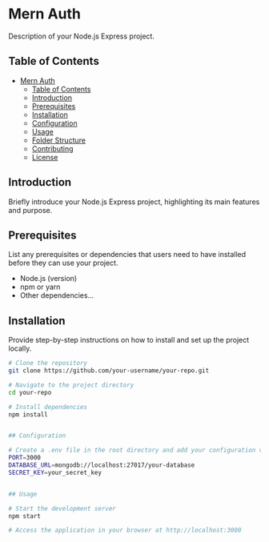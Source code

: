 # Mern Auth

Description of your Node.js Express project.

## Table of Contents

- [Mern Auth](#project-name)
  - [Table of Contents](#table-of-contents)
  - [Introduction](#introduction)
  - [Prerequisites](#prerequisites)
  - [Installation](#installation)
  - [Configuration](#configuration)
  - [Usage](#usage)
  - [Folder Structure](#folder-structure)
  - [Contributing](#contributing)
  - [License](#license)

## Introduction

Briefly introduce your Node.js Express project, highlighting its main features and purpose.

## Prerequisites

List any prerequisites or dependencies that users need to have installed before they can use your project.

- Node.js (version)
- npm or yarn
- Other dependencies...

## Installation

Provide step-by-step instructions on how to install and set up the project locally.

```bash
# Clone the repository
git clone https://github.com/your-username/your-repo.git

# Navigate to the project directory
cd your-repo

# Install dependencies
npm install


## Configuration

# Create a .env file in the root directory and add your configuration variables
PORT=3000
DATABASE_URL=mongodb://localhost:27017/your-database
SECRET_KEY=your_secret_key


## Usage

# Start the development server
npm start

# Access the application in your browser at http://localhost:3000
